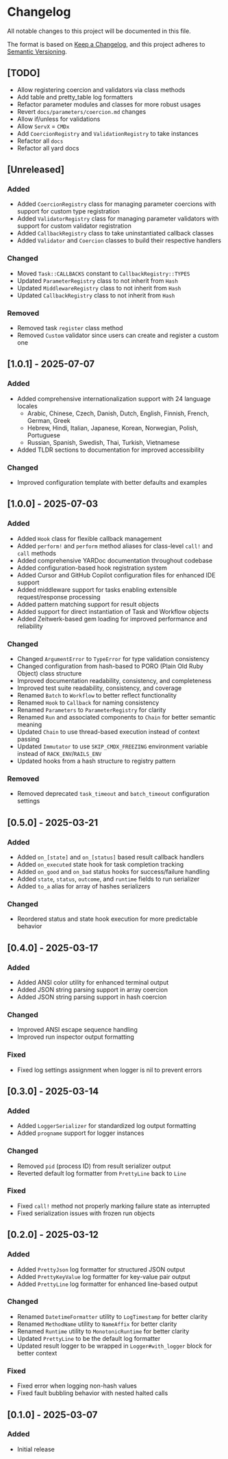 # Changelog

All notable changes to this project will be documented in this file.

The format is based on [Keep a Changelog](https://keepachangelog.com/en/1.1.0/),
and this project adheres to [Semantic Versioning](https://semver.org/spec/v2.0.0.html).

## [TODO]

- Allow registering coercion and validators via class methods
- Add table and pretty_table log formatters
- Refactor parameter modules and classes for more robust usages
- Revert `docs/parameters/coercion.md` changes
- Allow if/unless for validations
- Allow `ServX` = `CMDx`
- Add `CoercionRegistry` and `ValidationRegistry` to take instances
- Refactor all `docs`
- Refactor all yard docs

## [Unreleased]

### Added
- Added `CoercionRegistry` class for managing parameter coercions with support for custom type registration
- Added `ValidatorRegistry` class for managing parameter validators with support for custom validator registration
- Added `CallbackRegistry` class to take uninstantiated callback classes
- Added `Validator` and `Coercion` classes to build their respective handlers

### Changed
- Moved `Task::CALLBACKS` constant to `CallbackRegistry::TYPES`
- Updated `ParameterRegistry` class to not inherit from `Hash`
- Updated `MiddlewareRegistry` class to not inherit from `Hash`
- Updated `CallbackRegistry` class to not inherit from `Hash`

### Removed
- Removed task `register` class method
- Removed `Custom` validator since users can create and register a custom one

## [1.0.1] - 2025-07-07

### Added
- Added comprehensive internationalization support with 24 language locales
  - Arabic, Chinese, Czech, Danish, Dutch, English, Finnish, French, German, Greek
  - Hebrew, Hindi, Italian, Japanese, Korean, Norwegian, Polish, Portuguese
  - Russian, Spanish, Swedish, Thai, Turkish, Vietnamese
- Added TLDR sections to documentation for improved accessibility

### Changed
- Improved configuration template with better defaults and examples

## [1.0.0] - 2025-07-03

### Added
- Added `Hook` class for flexible callback management
- Added `perform!` and `perform` method aliases for class-level `call!` and `call` methods
- Added comprehensive YARDoc documentation throughout codebase
- Added configuration-based hook registration system
- Added Cursor and GitHub Copilot configuration files for enhanced IDE support
- Added middleware support for tasks enabling extensible request/response processing
- Added pattern matching support for result objects
- Added support for direct instantiation of Task and Workflow objects
- Added Zeitwerk-based gem loading for improved performance and reliability

### Changed
- Changed `ArgumentError` to `TypeError` for type validation consistency
- Changed configuration from hash-based to PORO (Plain Old Ruby Object) class structure
- Improved documentation readability, consistency, and completeness
- Improved test suite readability, consistency, and coverage
- Renamed `Batch` to `Workflow` to better reflect functionality
- Renamed `Hook` to `Callback` for naming consistency
- Renamed `Parameters` to `ParameterRegistry` for clarity
- Renamed `Run` and associated components to `Chain` for better semantic meaning
- Updated `Chain` to use thread-based execution instead of context passing
- Updated `Immutator` to use `SKIP_CMDX_FREEZING` environment variable instead of `RACK_ENV`/`RAILS_ENV`
- Updated hooks from a hash structure to registry pattern

### Removed
- Removed deprecated `task_timeout` and `batch_timeout` configuration settings

## [0.5.0] - 2025-03-21

### Added
- Added `on_[state]` and `on_[status]` based result callback handlers
- Added `on_executed` state hook for task completion tracking
- Added `on_good` and `on_bad` status hooks for success/failure handling
- Added `state`, `status`, `outcome`, and `runtime` fields to run serializer
- Added `to_a` alias for array of hashes serializers

### Changed
- Reordered status and state hook execution for more predictable behavior

## [0.4.0] - 2025-03-17

### Added
- Added ANSI color utility for enhanced terminal output
- Added JSON string parsing support in array coercion
- Added JSON string parsing support in hash coercion

### Changed
- Improved ANSI escape sequence handling
- Improved run inspector output formatting

### Fixed
- Fixed log settings assignment when logger is nil to prevent errors

## [0.3.0] - 2025-03-14

### Added
- Added `LoggerSerializer` for standardized log output formatting
- Added `progname` support for logger instances

### Changed
- Removed `pid` (process ID) from result serializer output
- Reverted default log formatter from `PrettyLine` back to `Line`

### Fixed
- Fixed `call!` method not properly marking failure state as interrupted
- Fixed serialization issues with frozen run objects

## [0.2.0] - 2025-03-12

### Added
- Added `PrettyJson` log formatter for structured JSON output
- Added `PrettyKeyValue` log formatter for key-value pair output
- Added `PrettyLine` log formatter for enhanced line-based output

### Changed
- Renamed `DatetimeFormatter` utility to `LogTimestamp` for better clarity
- Renamed `MethodName` utility to `NameAffix` for better clarity
- Renamed `Runtime` utility to `MonotonicRuntime` for better clarity
- Updated `PrettyLine` to be the default log formatter
- Updated result logger to be wrapped in `Logger#with_logger` block for better context

### Fixed
- Fixed error when logging non-hash values
- Fixed fault bubbling behavior with nested halted calls

## [0.1.0] - 2025-03-07

### Added
- Initial release
